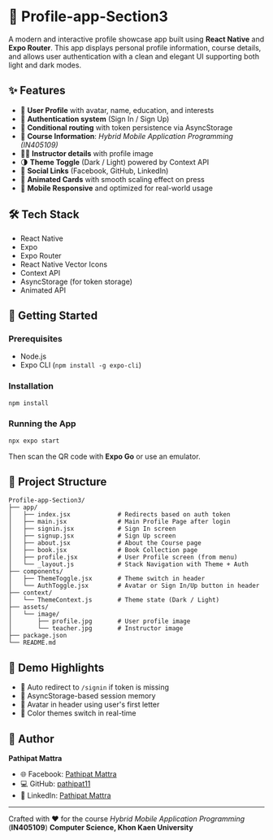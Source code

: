 # 📱 Profile-app-Section3

A modern and interactive profile showcase app built using **React Native** and **Expo Router**. This app displays personal profile information, course details, and allows user authentication with a clean and elegant UI supporting both light and dark modes.

## ✨ Features

* 👤 **User Profile** with avatar, name, education, and interests
* 🔐 **Authentication system** (Sign In / Sign Up)
* 🧠 **Conditional routing** with token persistence via AsyncStorage
* 📘 **Course Information**: *Hybrid Mobile Application Programming (IN405109)*
* 👨‍🏫 **Instructor details** with profile image
* 🌗 **Theme Toggle** (Dark / Light) powered by Context API
* 🔗 **Social Links** (Facebook, GitHub, LinkedIn)
* 💬 **Animated Cards** with smooth scaling effect on press
* 📱 **Mobile Responsive** and optimized for real-world usage

## 🛠️ Tech Stack

* React Native
* Expo
* Expo Router
* React Native Vector Icons
* Context API
* AsyncStorage (for token storage)
* Animated API

## 🚀 Getting Started

### Prerequisites

* Node.js
* Expo CLI (`npm install -g expo-cli`)

### Installation

```bash
npm install
```

### Running the App

```bash
npx expo start
```

Then scan the QR code with **Expo Go** or use an emulator.

## 🔄 Project Structure

```
Profile-app-Section3/
├── app/
│   ├── index.jsx             # Redirects based on auth token
│   ├── main.jsx              # Main Profile Page after login
│   ├── signin.jsx            # Sign In screen
│   ├── signup.jsx            # Sign Up screen
│   ├── about.jsx             # About the Course page
│   ├── book.jsx              # Book Collection page
│   ├── profile.jsx           # User Profile screen (from menu)
│   └── _layout.js            # Stack Navigation with Theme + Auth
├── components/
│   ├── ThemeToggle.jsx       # Theme switch in header
│   └── AuthToggle.jsx        # Avatar or Sign In/Up button in header
├── context/
│   └── ThemeContext.js       # Theme state (Dark / Light)
├── assets/
│   └── image/
│       ├── profile.jpg       # User profile image
│       └── teacher.jpg       # Instructor image
├── package.json
└── README.md
```

## 🦠 Demo Highlights

* 🔄 Auto redirect to `/signin` if token is missing
* 🧮 AsyncStorage-based session memory
* 👤 Avatar in header using user's first letter
* 🎨 Color themes switch in real-time

## 👤 Author

**Pathipat Mattra**

* 🌐 Facebook: [Pathipat Mattra](https://facebook.com/pathipat.mattra)
* 💻 GitHub: [pathipat11](https://github.com/pathipat11)
* 💼 LinkedIn: [Pathipat Mattra](https://linkedin.com/in/viixl)

---

Crafted with ❤️ for the course *Hybrid Mobile Application Programming* (**IN405109**)
**Computer Science, Khon Kaen University**
